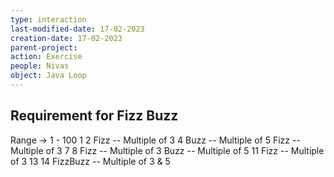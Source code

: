 ```yaml
---
type: interaction
last-modified-date: 17-02-2023
creation-date: 17-02-2023
parent-project:
action: Exercise
people: Nivas
object: Java Loop
---
```

## Requirement for Fizz Buzz
Range -> 1 - 100
1
2
Fizz -- Multiple of 3
4
Buzz -- Multiple of 5
Fizz -- Multiple of 3
7
8
Fizz -- Multiple of 3
Buzz -- Multiple of 5
11
Fizz -- Multiple of 3
13
14
FizzBuzz  -- Multiple of 3 & 5
